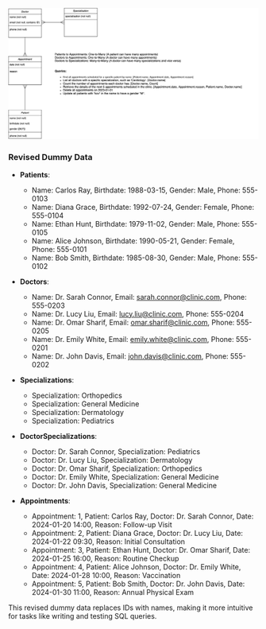 ![My animated logo](./diagram.jpg)

### Revised Dummy Data

- **Patients**:
  - Name: Carlos Ray, Birthdate: 1988-03-15, Gender: Male, Phone: 555-0103
  - Name: Diana Grace, Birthdate: 1992-07-24, Gender: Female, Phone: 555-0104
  - Name: Ethan Hunt, Birthdate: 1979-11-02, Gender: Male, Phone: 555-0105
  - Name: Alice Johnson, Birthdate: 1990-05-21, Gender: Female, Phone: 555-0101
  - Name: Bob Smith, Birthdate: 1985-08-30, Gender: Male, Phone: 555-0102

- **Doctors**:
  - Name: Dr. Sarah Connor, Email: sarah.connor@clinic.com, Phone: 555-0203
  - Name: Dr. Lucy Liu, Email: lucy.liu@clinic.com, Phone: 555-0204
  - Name: Dr. Omar Sharif, Email: omar.sharif@clinic.com, Phone: 555-0205
  - Name: Dr. Emily White, Email: emily.white@clinic.com, Phone: 555-0201
  - Name: Dr. John Davis, Email: john.davis@clinic.com, Phone: 555-0202

- **Specializations**:
  - Specialization: Orthopedics
  - Specialization: General Medicine
  - Specialization: Dermatology
  - Specialization: Pediatrics

- **DoctorSpecializations**:
  - Doctor: Dr. Sarah Connor, Specialization: Pediatrics
  - Doctor: Dr. Lucy Liu, Specialization: Dermatology
  - Doctor: Dr. Omar Sharif, Specialization: Orthopedics
  - Doctor: Dr. Emily White, Specialization: General Medicine
  - Doctor: Dr. John Davis, Specialization: General Medicine

- **Appointments**:
  - Appointment: 1, Patient: Carlos Ray, Doctor: Dr. Sarah Connor, Date: 2024-01-20 14:00, Reason: Follow-up Visit
  - Appointment: 2, Patient: Diana Grace, Doctor: Dr. Lucy Liu, Date: 2024-01-22 09:30, Reason: Initial Consultation
  - Appointment: 3, Patient: Ethan Hunt, Doctor: Dr. Omar Sharif, Date: 2024-01-25 16:00, Reason: Routine Checkup
  - Appointment: 4, Patient: Alice Johnson, Doctor: Dr. Emily White, Date: 2024-01-28 10:00, Reason: Vaccination
  - Appointment: 5, Patient: Bob Smith, Doctor: Dr. John Davis, Date: 2024-01-30 11:00, Reason: Annual Physical Exam

This revised dummy data replaces IDs with names, making it more intuitive for tasks like writing and testing SQL queries.